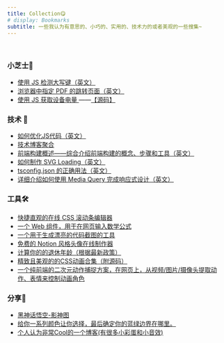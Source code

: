 ```yaml
---
title: Collection😋
# display: Bookmarks
subtitle: 一些我认为有意思的、小巧的、实用的、技术力的或者美观的一些搜集~
---
```


<br/>

### 小芝士🧀

-   [使用 JS 检测大写键（英文）](https://davidwalsh.name/detect-caps-lock)
-   [浏览器中指定 PDF 的跳转页面（英文）](https://technicalwriting.dev/www/pdf.html)
-   [ 使用 JS 获取设备电量 ](https://deepesh-01.github.io/battery_indicator/)——[【源码】](https://deepesh-01.github.io/battery_indicator/app.js)

### 技术 🔧

-   [如何优化JS代码（英文）](https://romgrk.com/posts/optimizing-javascript)
-   [技术博客聚合](https://daily-blog.chlinlearn.top/)
-   [前端构建概述——综合介绍前端构建的概念、步骤和工具（英文）](https://sunsetglow.net/posts/frontend-build-systems.html)
-   [如何制作 SVG Loading（英文）](https://www.fffuel.co/svg-spinner/)
-   [tsconfig.json 的正确用法（英文）](https://kettanaito.com/blog/one-thing-nobody-explained-to-you-about-typescript)
-   [详细介绍如何使用 Media Query 完成响应式设计（英文）](https://engineering.kablamo.com.au/posts/2023/media-queries-and-responsive-design/)

### 工具🛠️

-   [快捷直观的在线 CSS 滚动条编辑器](https://scrollbar.app/)
-   [一个 Web 组件，用于在网页输入数学公式](https://cortexjs.io/mathlive/)
-   [一个用于生成漂亮的代码截图的工具](https://carbon.now.sh/)
-   [免费的 Notion 风格头像在线制作器](https://www.notionavatarmaker.com/zh)
-   [计算你的的退休年龄（根据最新政策）](https://daojishi.fun/)
-   [精致且美观的的CSS动画合集（附源码）](https://uiverse.io/loaders)
-   [一个纯前端的二次元动作捕捉方案，在网页上，从视频/图片/摄像头提取动作、表情来控制动画角色](https://mikapo.amyang.dev/)

### 分享🍰

-   [黑神话悟空-影神图](https://github.com/meethigher/black-wukong-youji/tree/master?tab=readme-ov-file)
-   [给你一系列颜色让你选择，最后确定你的蓝绿边界在哪里。](https://ismy.blue/)
-   [个人认为非常Cool的一个博客(有很多小彩蛋和小音效)](https://www.joshwcomeau.com)

<commentBox/>
